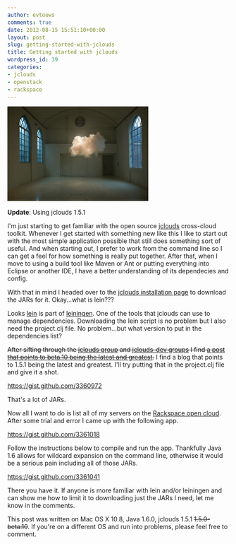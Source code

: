 ```yaml
---
author: evtoews
comments: true
date: 2012-08-15 15:51:10+00:00
layout: post
slug: getting-started-with-jclouds
title: Getting started with jclouds
wordpress_id: 39
categories:
- jclouds
- openstack
- rackspace
---
```


[![cumulusklein](/img/posts/cumulusklein.jpeg)](/img/posts/cumulusklein.jpeg)

**Update**: Using jclouds 1.5.1

I'm just starting to get familiar with the open source [jclouds](http://www.jclouds.org/) cross-cloud toolkit. Whenever I get started with something new like this I like to start out with the most simple application possible that still does something sort of useful. And when starting out, I prefer to work from the command line so I can get a feel for how something is really put together. After that, when I move to using a build tool like Maven or Ant or putting everything into Eclipse or another IDE, I have a better understanding of its dependecies and config.

With that in mind I headed over to the [jclouds installation page](http://www.jclouds.org/documentation/userguide/installation-guide/) to download the JARs for it. Okay...what is lein???

Looks [lein](https://raw.github.com/technomancy/leiningen/stable/bin/lein) is part of [leiningen](https://github.com/technomancy/leiningen). One of the tools that jclouds can use to manage dependencies. Downloading the lein script is no problem but I also need the project.clj file. No problem...but what version to put in the dependencies list?

<del>After sifting through the [jclouds group](https://groups.google.com/forum/?fromgroups#!forum/jclouds) and [jclouds-dev groups](https://groups.google.com/forum/?fromgroups#!forum/jclouds-dev) I find [a post that points to beta.10 being the latest and greatest](https://groups.google.com/forum/?fromgroups#!topic/jclouds-dev/eCIrMiMDMAs).</del> I find a blog that points to 1.5.1 being the latest and greatest. I'll try putting that in the project.clj file and give it a shot.

https://gist.github.com/3360972

That's a lot of JARs.

Now all I want to do is list all of my servers on the [Rackspace open cloud](http://www.rackspace.com/cloud/public/). After some trial and error I came up with the following app.

https://gist.github.com/3361018

Follow the instructions below to compile and run the app. Thankfully Java 1.6 allows for wildcard expansion on the command line, otherwise it would be a serious pain including all of those JARs.

https://gist.github.com/3361041

There you have it. If anyone is more familiar with lein and/or leiningen and can show me how to limit it to downloading just the JARs I need, let me know in the comments.

This post was written on Mac OS X 10.8, Java 1.6.0, jclouds 1.5.1 <del>1.5.0-beta.10</del>. If you're on a different OS and run into problems, please feel free to comment.
